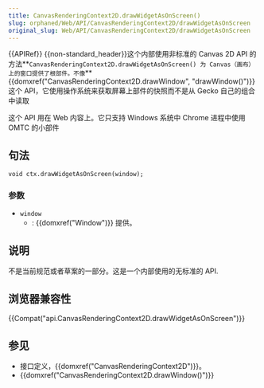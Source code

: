 ```yaml
---
title: CanvasRenderingContext2D.drawWidgetAsOnScreen()
slug: orphaned/Web/API/CanvasRenderingContext2D/drawWidgetAsOnScreen
original_slug: Web/API/CanvasRenderingContext2D/drawWidgetAsOnScreen
---
```

{{APIRef}} {{non-standard_header}}这个内部使用非标准的 Canvas 2D API 的方法**`CanvasRenderingContext2D.drawWidgetAsOnScreen() 为 Canvas（画布）上的窗口提供了根部件。不像`**{{domxref("CanvasRenderingContext2D.drawWindow", "drawWindow()")}}这个 API，它使用操作系统来获取屏幕上部件的快照而不是从 Gecko 自己的组合中读取

这个 API 用在 Web 内容上。它只支持 Windows 系统中 Chrome 进程中使用 OMTC 的小部件

## 句法

```plain
void ctx.drawWidgetAsOnScreen(window);
```

### 参数

- `window`
  - : {{domxref("Window")}} 提供。

## 说明

不是当前规范或者草案的一部分。这是一个内部使用的无标准的 API.

## 浏览器兼容性

{{Compat("api.CanvasRenderingContext2D.drawWidgetAsOnScreen")}}

## 参见

- 接口定义，{{domxref("CanvasRenderingContext2D")}}。
- {{domxref("CanvasRenderingContext2D.drawWindow()")}}
